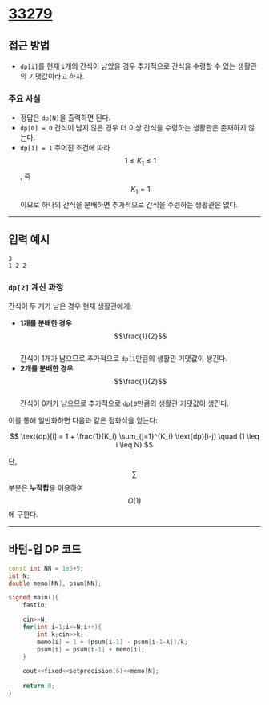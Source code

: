 # [33279](https://www.acmicpc.net/problem/33279)

## 접근 방법

- `dp[i]`를 현재 `i`개의 간식이 남았을 경우 추가적으로 간식을 수령할 수 있는 생활관의 기댓값이라고 하자.

### 주요 사실

- 정답은 `dp[N]`을 출력하면 된다.
- `dp[0] = 0` 간식이 남지 않은 경우 더 이상 간식을 수령하는 생활관은 존재하지 않는다.
- `dp[1] = 1` 주어진 조건에 따라 $$1 \leq K_1 \leq 1$$, 즉 $$K_1 = 1$$이므로 하나의 간식을 분배하면 추가적으로 간식을 수령하는 생활관은 없다.

---

## 입력 예시

```
3
1 2 2
```

### `dp[2]` 계산 과정

간식이 두 개가 남은 경우 현재 생활관에게:

- **1개를 분배한 경우** $$\frac{1}{2}$$  
  간식이 1개가 남으므로 추가적으로 `dp[1`만큼의 생활관 기댓값이 생긴다.
- **2개를 분배한 경우** $$\frac{1}{2}$$  
  간식이 0개가 남으므로 추가적으로 `dp[0`만큼의 생활관 기댓값이 생긴다.

이를 통해 일반화하면 다음과 같은 점화식을 얻는다:

$$
\text{dp}[i] = 1 + \frac{1}{K_i} \sum_{j=1}^{K_i} \text{dp}[i-j] \quad (1 \leq i \leq N)
$$

단, $$\sum$$ 부분은 **누적합**을 이용하여 $$O(1)$$에 구한다.

---

## 바텀-업 DP 코드

```cpp
const int NN = 1e5+5;
int N;
double memo[NN], psum[NN];

signed main(){
    fastio;

    cin>>N;
    for(int i=1;i<=N;i++){
        int k;cin>>k;
        memo[i] = 1 + (psum[i-1] - psum[i-1-k])/k;
        psum[i] = psum[i-1] + memo[i];
    }

    cout<<fixed<<setprecision(6)<<memo[N];
    
    return 0;
}
